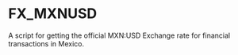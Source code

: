 # FX_MXNUSD
A script for getting the official MXN:USD Exchange rate for financial transactions in Mexico.
